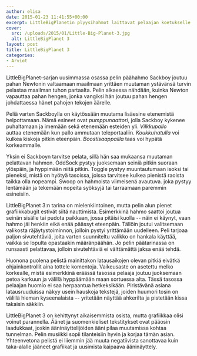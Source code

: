 ```yaml
---
author: elisa
date: 2015-01-23 11:41:55+00:00
excerpt: LittleBigPlanetin plyysihahmot laittavat pelaajan koetukselle myös sarjan kolmannessa osassa.
cover:
  src: /uploads/2015/01/Little-Big-Planet-3.jpg
  alt: LittleBigPlanet 3 
layout: post
title: LittleBigPlanet 3
categories:
- Arviot
---
```


LittleBigPlanet-sarjan uusimmassa osassa pelin päähahmo Sackboy joutuu pahan Newtonin valtaamaan maailmaan yrittäen muutaman ystävänsä turvin pelastaa maailman tuhon partaalta. Pelin alkaessa nähdään, kuinka Newton vapauttaa pahan hengen, jonka vangiksi hän joutuu pahan hengen johdattaessa hänet pahojen tekojen äärelle.

Peliä varten Sackboylla on käytössään muutama lisäesine etenemistä helpottamaan. Nämä esineet ovat _pumppunaattori_, jolla Sackboy kykenee puhaltamaan ja imemään sekä etenemään esteiden yli. _Vilkkupallo_ auttaa etenemään kun pallo ammutaan teleportaaliin. _Koukkuhatulla_ voi kulkea kiskoja pitkin eteenpäin. _Boostisaappailla_ taas voi hypätä korkeammalle.

Yksin ei Sackboyn tarvitse pelata, sillä hän saa mukaansa muutaman pelattavan hahmon. OddSock pystyy juoksemaan seiniä pitkin suoraan ylöspäin, ja hyppimään niitä pitkin. Toggle pystyy muuntautumaan isoksi tai pieneksi, mistä on hyötyä tasoissa, joissa tarvitsee kulkea pienistä raoista taikka olla nopeampi. Swoop on hahmoista viimeisenä avautuva. joka pystyy lentämään ja tekemään nopeita syöksyjä tai tarraamaan paremmin esineisiin.

LittleBigPlanet 3:n tarina on mielenkiintoinen, mutta pelin alun pienet grafiikkabugit estivät siitä nauttimista. Esimerkkinä hahmo saattoi joutua seinän sisälle tai pudota paikkaan, jossa pitäisi kuolla -- näin ei käynyt, vaan hahmo jäi henkiin eikä enää päässyt eteenpäin. Tällöin joutui valitsemaan valikosta räjäytystoiminnon, jolloin pystyi yrittämään uudelleen. Peli tarjoaa paljon sivutehtäviä, joita varten suunniteltu valikko on hankala käyttää, vaikka se lopulta opastaakin määränpäähän. Jo pelin päätarinassa on runsaasti pelattavaa, jolloin sivutehtäviä ei välttämättä jaksa enää tehdä.

Huonona puolena pelistä mainittakon latausaikojen olevan pitkiä eivätkä ohjainkontrollit aina tottele komentoja. Vaikeusaste on asetettu melko korkealle, mistä esimerkkinä eräässä tasossa pelaaja joutuu juoksemaan petoa karkuun ja välillä hyppäämään maan sortuessa alta. Tässä tasossa pelaajan huomio ei saa herpaantua hetkeksikään. Piristävänä asiana latausruuduissa näkyy usein hauskoja tekstejä, joiden huumori tosin on välillä hieman kyseenalaista -- yritetään näyttää ahkerilta ja pistetään kissa takaisin säkkiin.

LittleBigPlanet 3 on kehittynyt aikaisemmista osista, mutta grafiikkaa olisi voinut parannella. Äänet ja suomenkieliset tekstitykset ovat pääosin laadukkaat, joskin ääninäyttelijöiden ääni pilaa muutamissa kohtaa tunnelman. Pelin musiikki sopii tilanteisiin hyvin ja korjaa tämän asian. Yhteenvetona pelistä ei liiemmin jää muuta negatiivista sanottavaa kuin taka-alalle jääneet grafiikat ja uusimista kaipaava ääninäyttely.
